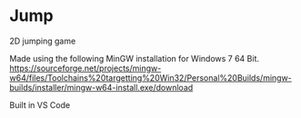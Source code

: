 # Jump
2D jumping game


Made using the following MinGW installation for Windows 7 64 Bit.
https://sourceforge.net/projects/mingw-w64/files/Toolchains%20targetting%20Win32/Personal%20Builds/mingw-builds/installer/mingw-w64-install.exe/download


Built in VS Code

